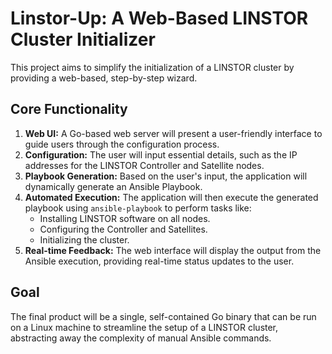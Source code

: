 # Linstor-Up: A Web-Based LINSTOR Cluster Initializer

This project aims to simplify the initialization of a LINSTOR cluster by providing a web-based, step-by-step wizard.

## Core Functionality

1.  **Web UI:** A Go-based web server will present a user-friendly interface to guide users through the configuration process.
2.  **Configuration:** The user will input essential details, such as the IP addresses for the LINSTOR Controller and Satellite nodes.
3.  **Playbook Generation:** Based on the user's input, the application will dynamically generate an Ansible Playbook.
4.  **Automated Execution:** The application will then execute the generated playbook using `ansible-playbook` to perform tasks like:
    *   Installing LINSTOR software on all nodes.
    *   Configuring the Controller and Satellites.
    *   Initializing the cluster.
5.  **Real-time Feedback:** The web interface will display the output from the Ansible execution, providing real-time status updates to the user.

## Goal

The final product will be a single, self-contained Go binary that can be run on a Linux machine to streamline the setup of a LINSTOR cluster, abstracting away the complexity of manual Ansible commands.
